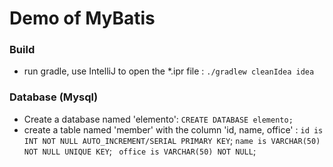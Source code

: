 # Demo of MyBatis

### Build
- run gradle, use IntelliJ to open the *.ipr file : ```./gradlew cleanIdea idea```

### Database (Mysql)
- Create a database named 'elemento':  ``` CREATE DATABASE elemento; ```
- create a table named 'member' with the column 'id, name, office' : ``` id is INT NOT NULL AUTO_INCREMENT/SERIAL PRIMARY KEY ```; ``` name is VARCHAR(50) NOT NULL UNIQUE KEY ```; ``` office is VARCHAR(50) NOT NULL```;
